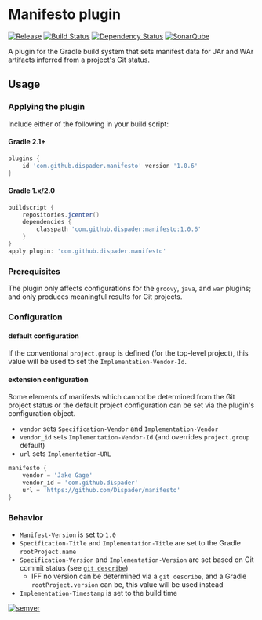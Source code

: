 # Manifesto plugin

[![Release](https://img.shields.io/badge/version-1.0.6-blue.svg)](https://plugins.gradle.org/plugin/com.github.dispader.manifesto) [![Build Status](https://travis-ci.org/Dispader/manifesto.svg?branch=master)](https://travis-ci.org/Dispader/manifesto) [![Dependency Status](https://www.versioneye.com/user/projects/576d52ad7bc681003c4900aa/badge.svg?style=flat-square)](https://www.versioneye.com/user/projects/576d52ad7bc681003c4900aa) [![SonarQube](https://img.shields.io/badge/SonarQube-dashboard-green.svg)](https://sonarqube.com/dashboard?id=com.github.dispader.manifesto%3Amanifesto)

A plugin for the Gradle build system that sets manifest data for JAr and WAr artifacts inferred from a project's Git status.

## Usage

### Applying the plugin

Include either of the following in your build script:

#### Gradle 2.1+

```groovy
plugins {
    id 'com.github.dispader.manifesto' version '1.0.6'
}
```

#### Gradle 1.x/2.0

```groovy
buildscript {
    repositories.jcenter()
    dependencies {
        classpath 'com.github.dispader:manifesto:1.0.6'
    }
}
apply plugin: 'com.github.dispader.manifesto'
```

### Prerequisites

The plugin only affects configurations for the `groovy`, `java`, and `war` plugins; and only produces meaningful results for Git projects.

### Configuration

#### default configuration

If the conventional `project.group` is defined (for the top-level project), this value will be used to set the `Implementation-Vendor-Id`.

#### extension configuration

Some elements of manifests which cannot be determined from the Git project status or the default project configuration can be set via the plugin's configuration object.

* `vendor` sets `Specification-Vendor` and `Implementation-Vendor`
* `vendor_id` sets `Implementation-Vendor-Id` (and overrides `project.group` default)
* `url` sets `Implementation-URL`

```groovy
manifesto {
    vendor = 'Jake Gage'
    vendor_id = 'com.github.dispader'
    url = 'https://github.com/Dispader/manifesto'
}
```

### Behavior

* `Manifest-Version` is set to `1.0`
* `Specification-Title` and `Implementation-Title` are set to the Gradle `rootProject.name`
* `Specification-Version` and `Implementation-Version` are set based on Git commit status (see [`git describe`](https://git-scm.com/docs/git-describe))
  * IFF no version can be determined via a `git describe`, and a Gradle `rootProject.version` can be, this value will be used instead
* `Implementation-Timestamp` is set to the build time

[![semver](http://img.shields.io/:semver-2.0.0-blue.svg)](http://semver.org)
